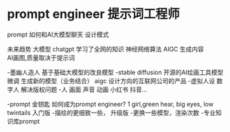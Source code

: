 # prompt engineer  提示词工程师

prompt 如何和AI大模型聊天 设计模式

未来趋势
大模型 chatgpt   学习了全网的知识  神经网络算法
AIGC 生成内容  
AI画图,质量取决于提示词


-墨幽人造人  基于基础大模型的改良模型
  -stable diffusion 开源的AI绘画工具模型    微调
    生成新的模型（业务结合）
  aigc 设计方向的互联网公司的产品
  -虚拟人设 数字人 解决版权问题
  -人 画面 声音 动画
     小红书 抖音...

-prompt 金钥匙
  如何成为prompt engineer?
  1 girl,green hear, big eyes, low twintails 入门版
    -描绘的更细致一些， 升级版
    -更换一些模型，渲染次数
    -专业知识库prompt
